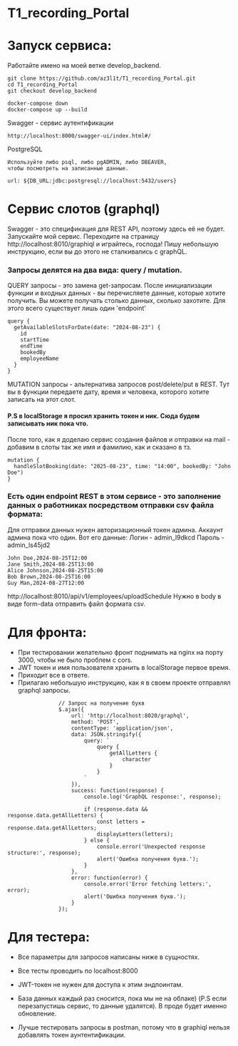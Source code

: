 # T1_recording_Portal

# Запуск сервиса:
Работайте имено на моей ветке develop_backend.
```
git clone https://github.com/az3l1t/T1_recording_Portal.git
cd T1_recording_Portal
git checkout develop_backend
```

```
docker-compose down
docker-compose up --build
```

Swagger - сервис аутентификации
```
http://localhost:8000/swagger-ui/index.html#/
```

PostgreSQL
```
Используйте либо psql, либо pgADMIN, либо DBEAVER,
чтобы посмотреть на записанные данные.

url: ${DB_URL:jdbc:postgresql://localhost:5432/users}
```

# Сервис слотов (graphql)
Swagger - это спецификация для REST API, поэтому здесь её не будет. Запускайте мой сервис. Переходите на страницу http://localhost:8010/graphiql и играйтесь, господа! Пишу небольшую инструкцию, если вы до этого не сталкивались с graphQL.
### Запросы делятся на два вида: query / mutation.
QUERY запросы - это замена get-запросам. После инициализации функции и входных данных - вы перечисляете данные, которые хотите получить. Вы можете получать столько данных, сколько захотите. Для этого всего существует лишь один 'endpoint'
```
query {
  getAvailableSlotsForDate(date: "2024-08-23") {
    id
    startTime
    endTime
    bookedBy
    employeeName
  }
}
```

MUTATION запросы - альтернатива запросов post/delete/put в REST. Тут вы в функции передаете дату, время и человека, которого хотите записать на этот слот.
#### P.S в localStorage я просил хранить токен и ник. Сюда будем записывать ник пока что.
После того, как я доделаю сервис создания файлов и отправки на mail - добавим в слоты так же имя и фамилию, как и сказано в тз.
```
mutation {
  handleSlotBooking(date: "2025-08-23", time: "14:00", bookedBy: "John Doe")
}
```

### Есть один endpoint REST в этом сервисе - это заполнение данных о работниках посредством отправки csv файла формата:
Для отправки данных нужен авторизационный токен админа.
Аккаунт админа пока что один. Вот его данные:
Логин - admin_l9dkcd
Пароль - admin_ls45jd2
```
John Doe,2024-08-25T12:00
Jane Smith,2024-08-25T13:00
Alice Johnson,2024-08-25T15:00
Bob Brown,2024-08-25T16:00
Guy Man,2024-08-27T12:00
```
http://localhost:8010/api/v1/employees/uploadSchedule
Нужно в body в виде form-data отправить файл формата csv.

# Для фронта:
- При тестировании желательно фронт поднимать 
на nginx на порту 3000, чтобы не было проблем с cors.
- JWT токен и имя пользователя хранить в localStorage первое время. 
- Приходит все в ответе.
- Прилагаю небольшую инструкцию, как я в своем проекте отправлял graphql запросы.
```
                // Запрос на получение букв
                $.ajax({
                    url: 'http://localhost:8020/graphql',
                    method: 'POST',
                    contentType: 'application/json',
                    data: JSON.stringify({
                        query: `
                            query {
                                getAllLetters {
                                    character
                                }
                            }
                        `
                    }),
                    success: function(response) {
                        console.log('GraphQL response:', response);

                        if (response.data && response.data.getAllLetters) {
                            const letters = response.data.getAllLetters;
                            displayLetters(letters);
                        } else {
                            console.error('Unexpected response structure:', response);
                            alert('Ошибка получения букв.');
                        }
                    },
                    error: function(error) {
                        console.error('Error fetching letters:', error);
                        alert('Ошибка получения букв.');
                    }
                });

```

# Для тестера:
- Все параметры для запросов написаны ниже в сущностях.
- Все тесты проводить по localhost:8000
- JWT-токен не нужен для доступа к этим эндпоинтам.
- База данных каждый раз сносится, пока мы не на облаке) (P.S если перезапустишь сервис, то данные удалятся). В проде будет именно обновление.

- Лучше тестировать запросы в postman, потому что в graphiql нельзя добавлять токен аунтентификации.